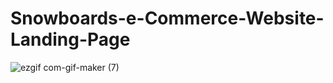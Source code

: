 # Snowboards-e-Commerce-Website-Landing-Page

![ezgif com-gif-maker (7)](https://user-images.githubusercontent.com/97748602/181571681-925eedef-1a0f-402c-a2e9-05e14e483104.gif)
